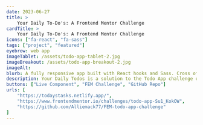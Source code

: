 ```yaml
---
date: 2023-06-27
title: >
    Your Daily To-Do's: A Frontend Mentor Challenge
cardTitle: >
    Your Daily To-Do's: A Frontend Mentor Challenge
icons: ["fa-react", "fa-sass"]
tags: ["project", "featured"]
eyebrow: web app
imageTablet: /assets/todo-app-tablet-2.jpg
imageBreakout: /assets/todo-app-breakout-2.jpg
imageAlt: 
blurb: A fully responsive app built with React hooks and Sass. Cross off your to-do list in style with this functional app, complete with a dark mode toggle.
description: Your Daily Todos is a solution to the Todo App challenge on Frontend Mentor. This is a fully responsive app built with React hooks and Sass. Users can add, delete, mark entries as complete, filter todos by status and clear all completed todos. The dark mode toggle was created using Sass mixins, lists and variables. I also used local storage to store user todos between page renders.
buttons: ["Live Component", "FEM Challenge", "GitHub Repo"]
urls: [
    "https://todaystasks.netlify.app/",
    "https://www.frontendmentor.io/challenges/todo-app-Su1_KokOW",
    "https://github.com/Alliemack77/FEM-todo-app-challenge"
]
---
```

